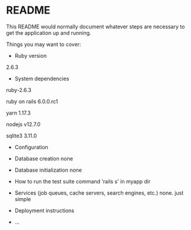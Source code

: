 # README

This README would normally document whatever steps are necessary to get the
application up and running.

Things you may want to cover:

* Ruby version

2.6.3

* System dependencies

ruby-2.6.3

ruby on rails 6.0.0.rc1

yarn 1.17.3

nodejs v12.7.0

sqlite3 3.11.0



* Configuration

* Database creation
none

* Database initialization
none
* How to run the test suite
command 'rails s' in myapp dir
* Services (job queues, cache servers, search engines, etc.)
none. just simple 
* Deployment instructions

* ...
